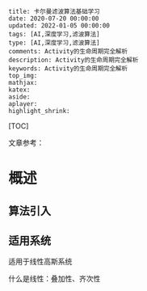 ```
title: 卡尔曼滤波算法基础学习
date: 2020-07-20 00:00:00
updated: 2022-01-05 00:00:00
tags: [AI,深度学习,滤波算法]
type: [AI,深度学习,滤波算法]
comments: Activity的生命周期完全解析
description: Activity的生命周期完全解析
keywords: Activity的生命周期完全解析
top_img:
mathjax:
katex:
aside:
aplayer:
highlight_shrink:
```

[TOC]



文章参考：

# 概述

## 算法引入





## 适用系统

适用于线性高斯系统

什么是线性：叠加性、齐次性

